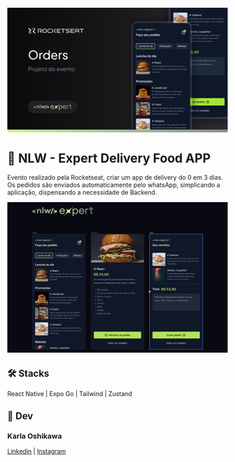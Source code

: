 ![Demonstration App Food Delivery Preview](assets/images/preview.png)

# 🍔 NLW - Expert Delivery Food APP

Evento realizado pela Rocketseat, criar um app de delivery do 0 em 3 dias. Os pedidos são enviados automaticamente pelo whatsApp, simplicando a aplicação, dispensando a necessidade de Backend. 

![Demonstration App Food Delivery Preview](assets/images/appPreview.png) 
## 🛠 Stacks

React Native | Expo Go | Tailwind | Zustand 

## 💌 Dev

### Karla Oshikawa

[Linkedin](https://www.linkedin.com/in/karlaoshikawa/) | [Instagram](https://www.instagram.com/karla.oshikawa/)